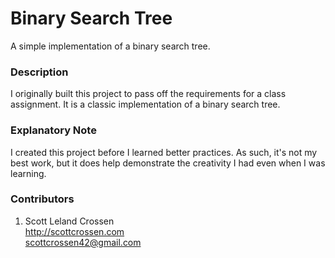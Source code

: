 # Binary Search Tree

A simple implementation of a binary search tree.

### Description

I originally built this project to pass off the requirements for a class assignment. It is a classic implementation of a binary search tree.

### Explanatory Note

I created this project before I learned better practices. As such, it's not my best work, but it does help demonstrate the creativity I had even when I was learning.

### Contributors

1. Scott Leland Crossen  
<http://scottcrossen.com>  
<scottcrossen42@gmail.com>  
